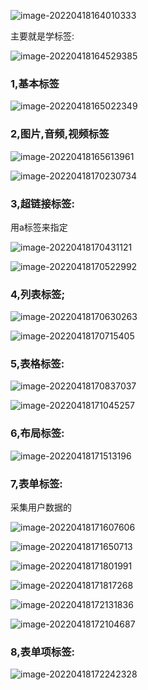 ![image-20220418164010333](../../../blog/zheng-s/source/image/image-20220418164010333.png)

主要就是学标签:

![image-20220418164529385](../../../blog/zheng-s/source/image/image-20220418164529385.png)



### 1,基本标签

![image-20220418165022349](../../../blog/zheng-s/source/image/image-20220418165022349.png)



### 2,图片,音频,视频标签

![image-20220418165613961](../../../blog/zheng-s/source/image/image-20220418165613961.png)





![image-20220418170230734](../../../blog/zheng-s/source/image/image-20220418170230734.png)





### 3,超链接标签:



用a标签来指定

![image-20220418170431121](../../../blog/zheng-s/source/image/image-20220418170431121.png)





![image-20220418170522992](../../../blog/zheng-s/source/image/image-20220418170522992.png)





### 4,列表标签;

![image-20220418170630263](../../../blog/zheng-s/source/image/image-20220418170630263.png)

![image-20220418170715405](../../../blog/zheng-s/source/image/image-20220418170715405.png)



### 5,表格标签:

![image-20220418170837037](../../../blog/zheng-s/source/image/image-20220418170837037.png)





![image-20220418171045257](../../../blog/zheng-s/source/image/image-20220418171045257.png)



### 6,布局标签:

![image-20220418171513196](../../../blog/zheng-s/source/image/image-20220418171513196.png)

### 7,表单标签:

采集用户数据的

![image-20220418171607606](../../../blog/zheng-s/source/image/image-20220418171607606.png)





![image-20220418171650713](../../../blog/zheng-s/source/image/image-20220418171650713.png)

![image-20220418171801991](../../../blog/zheng-s/source/image/image-20220418171801991.png)

![image-20220418171817268](../../../blog/zheng-s/source/image/image-20220418171817268.png)

![image-20220418172131836](../../../blog/zheng-s/source/image/image-20220418172131836.png)



![image-20220418172104687](../../../blog/zheng-s/source/image/image-20220418172104687.png)





### 8,表单项标签:

![image-20220418172242328](../../../blog/zheng-s/source/image/image-20220418172242328.png)